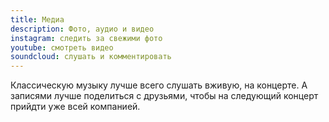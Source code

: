 ```yaml
---
title: Медиа
description: Фото, аудио и видео
instagram: следить за свежими фото
youtube: смотреть видео
soundcloud: слушать и комментировать
---
```

Классическую музыку лучше всего слушать вживую, на концерте. А записями лучше поделиться с друзьями, чтобы на следующий концерт прийдти уже всей компанией.